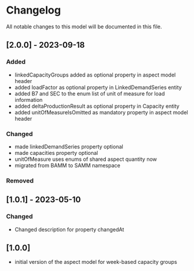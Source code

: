 # Changelog
All notable changes to this model will be documented in this file.

## [2.0.0] - 2023-09-18

### Added
- linkedCapacityGroups added as optional property in aspect model header
- added loadFactor as optional property in LinkedDemandSeries entity
- added B7 and SEC to the enum list of unit of measure for load information
- added deltaProductionResult as optional property in Capacity entity
- added unitOfMeasureIsOmitted as mandatory property in aspect model header

### Changed
- made linkedDemandSeries property optional
- made capacities property optional
- unitOfMeasure uses enums of shared aspect quantity now
- migrated from BAMM to SAMM namespace

### Removed

## [1.0.1] - 2023-05-10

### Changed
- Changed description for property changedAt

## [1.0.0]
- initial version of the aspect model for week-based capacity groups
